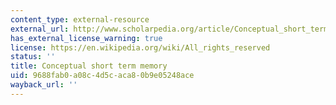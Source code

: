```yaml
---
content_type: external-resource
external_url: http://www.scholarpedia.org/article/Conceptual_short_term_memory
has_external_license_warning: true
license: https://en.wikipedia.org/wiki/All_rights_reserved
status: ''
title: Conceptual short term memory
uid: 9688fab0-a08c-4d5c-aca8-0b9e05248ace
wayback_url: ''
---
```

